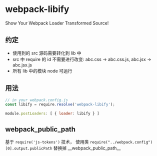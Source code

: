 webpack-libify
===

Show Your Webpack Loader Transformed Source!


## 约定

- 使用到的 src 源码需要转化到 lib 中
- src 中 require 的 id 不需要进行改变: abc.css -> abc.css.js, abc.jsx -> abc.jsx.js
- 所有 lib 中的模块 node 可运行

## 用法

```js
// in your webpack.config.js
const libify = require.resolve('webpack-libify');

module.postLoaders: [ { loader: libify } ]
```

## __webpack_public_path__

基于 `require('js-tokens')` 技术，
使用类 `require("../webpack.config")[0].output.publicPath` 替换掉 \_\_webpack_public_path\_\_


